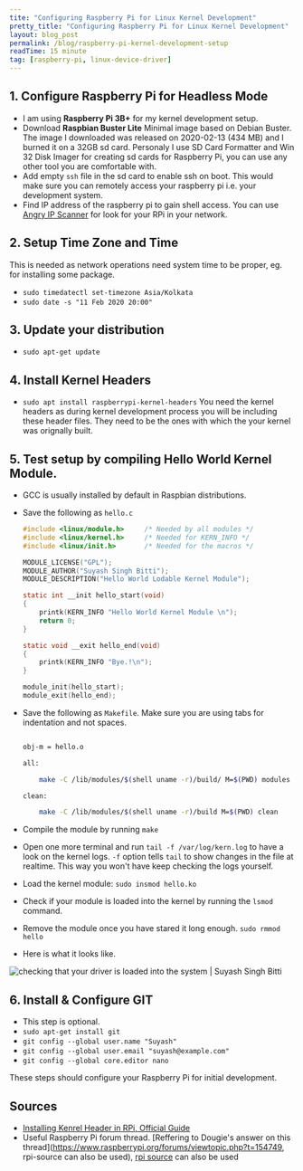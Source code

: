 ```yaml
---
tite: "Configuring Raspberry Pi for Linux Kernel Development"
pretty_title: "Configuring Raspberry Pi for Linux Kernel Development"
layout: blog_post
permalink: /blog/raspberry-pi-kernel-development-setup
readTime: 15 minute
tag: [raspberry-pi, linux-device-driver]
---
```


## 1. Configure Raspberry Pi for Headless Mode
+ I am using **Raspberry Pi 3B+** for my kernel development setup.
+ Download **Raspbian Buster Lite** Minimal image based on Debian Buster.
The image I downloaded was released on 2020-02-13 (434 MB) and I burned it on a 32GB sd card.
Personaly I use SD Card Formatter and Win 32 Disk Imager for creating sd cards for Raspberry Pi, you
can use any other tool you are comfortable with.
+ Add empty `ssh` file in the sd card to enable ssh on boot. This would make sure you can remotely access
your raspberry pi i.e. your development system.
+ Find IP address of the raspberry pi to gain shell access. 
You can use [Angry IP Scanner](https://www.advanced-ip-scanner.com/) for look for your RPi in your network. 

## 2. Setup Time Zone and Time 

This is needed as network operations need system time to be proper, eg. for installing some package. 
+ `sudo timedatectl set-timezone Asia/Kolkata` 
+ `sudo date -s "11 Feb 2020 20:00"`  

## 3. Update your distribution
+ `sudo apt-get update`  

## 4. Install Kernel Headers 
+ `sudo apt install raspberrypi-kernel-headers` 
You need the kernel headers as during kernel development process you will be including these header files.
They need to be the ones with which the your kernel was orignally built.

## 5. Test setup by compiling Hello World Kernel Module. 
+ GCC is usually installed by default in Raspbian distributions.
+ Save the following as `hello.c` 

	```c
	#include <linux/module.h>     /* Needed by all modules */  
	#include <linux/kernel.h>     /* Needed for KERN_INFO */  
	#include <linux/init.h>       /* Needed for the macros */  

	MODULE_LICENSE("GPL");    
	MODULE_AUTHOR("Suyash Singh Bitti");  
	MODULE_DESCRIPTION("Hello World Lodable Kernel Module");  

	static int __init hello_start(void)  
	{  
	    printk(KERN_INFO "Hello World Kernel Module \n");  
	    return 0;  
	}  

	static void __exit hello_end(void)  
	{  
	    printk(KERN_INFO "Bye.!\n");  
	}  

	module_init(hello_start);  
	module_exit(hello_end);  
	```

 

+ Save the following as `Makefile`.
Make sure you are using tabs for indentation and not spaces.

	```bash 

	obj-m = hello.o 

	all: 

		make -C /lib/modules/$(shell uname -r)/build/ M=$(PWD) modules 

	clean: 

		make -C /lib/modules/$(shell uname -r)/build M=$(PWD) clean 

	``` 

+ Compile the module by running `make`
+ Open one more terminal and run `tail -f /var/log/kern.log` to have a look on the kernel logs. `-f` option
tells `tail` to show changes in the file at realtime. This way you won't have keep checking the logs yourself.
+ Load the kernel module: `sudo insmod hello.ko`
+ Check if your module is loaded into the kernel by running the `lsmod` command. 
+ Remove the module once you have stared it long enough.
`sudo rmmod hello` 
+ Here is what it looks like.
<img class="img-fluid" src="https://i.imgur.com/R0J13l1.png" alt="checking that your driver is loaded into the system | Suyash Singh Bitti">

## 6. Install & Configure GIT
+ This step is optional. 
+ `sudo apt-get install git`
+ `git config --global user.name "Suyash"`
+ `git config --global user.email "suyash@example.com"`
+ `git config --global core.editor nano`

These steps should configure your Raspberry Pi for initial development.

## Sources 
+ [Installing Kenrel Header in RPi, Official Guide](https://www.raspberrypi.org/documentation/linux/kernel/headers.md)
+ Useful Raspberry Pi forum thread. [Reffering to Dougie's answer on this thread](https://www.raspberrypi.org/forums/viewtopic.php?t=154749, rpi-source can also be used), [rpi source](https://github.com/notro/rpi-source/wiki) can also
be used
